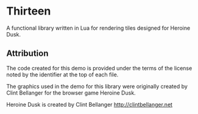 Thirteen
========

A functional library written in Lua for rendering tiles designed for 
Heroine Dusk.


Attribution
-----------

The code created for this demo is provided under the terms of the 
license noted by the identifier at the top of each file.

The graphics used in the demo for this library were originally created 
by Clint Bellanger for the browser game Heroine Dusk.

Heroine Dusk is created by Clint Bellanger http://clintbellanger.net

